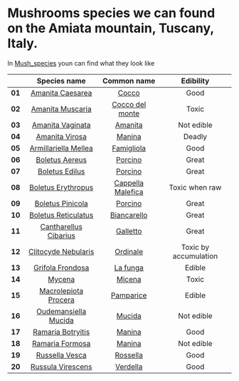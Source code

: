 # Mushrooms species we can found on the Amiata mountain, Tuscany, Italy.
In [Mush_species](/Mush_species) youn can find what they look like

|| **Species name** | **Common name** | **Edibility** |
|:-----:|:----------------:|:---------------:|:-------------:|
|**01**| [Amanita Caesarea]() | [Cocco](/Mush_species/01_AmanitaCaesarea.jpg) | Good |
|**02**| [Amanita Muscaria]() | [Cocco del monte](/Mush_species/02_AmanitaMuscaria.jpg) | Toxic |
|**03**| [Amanita Vaginata]() | [Amanita](/Mush_species/03_AmanitaVaginata.jpg) | Not edible |
|**04**| [Amanita Virosa]() | [Manina](/Mush_species/04_AmanitaVirosa.jpg) | Deadly |
|**05**| [Armillariella Mellea]() | [Famigliola](/Mush_species/05_ArmillariellaMellea.jpg) | Good |
|**06**| [Boletus Aereus]() | [Porcino](/Mush_species/06_BoletusAereus.jpg) | Great |
|**07**| [Boletus Edilus]() | [Porcino](/Mush_species/07_BoletusEdilus.jpg) | Great |
|**08**| [Boletus Erythropus]() | [Cappella Malefica](/Mush_species/08_BoletusErythropus.jpg) | Toxic when raw |
|**09**| [Boletus Pinicola]() | [Porcino](/Mush_species/09_BoletusPinicola.jpg) | Great |
|**10**| [Boletus Reticulatus]() | [Biancarello](/Mush_species/10_BoletusReticulatus.jpg) | Great |
|**11**| [Cantharellus Cibarius]() | [Galletto](/Mush_species/11_CantharellusCibarius.jpg) | Great |
|**12**| [Clitocyde Nebularis]() | [Ordinale](/Mush_species/12_ClitocydeNebularis.jpg) | Toxic by accumulation  |
|**13**| [Grifola Frondosa]() | [La funga](/Mush_species/13_GrifolaFrondosa.jpg) | Edible|
|**14**| [Mycena]() | [Micena](/Mush_species/14_Mycena.jpg) | Toxic |
|**15**| [Macrolepiota Procera]() | [Pamparice](/Mush_species/15_MacrolepiotaProcera.jpg) | Edible |
|**16**| [Oudemansiella Mucida]() | [Mucida](/Mush_species/16_OudemansiellaMucida.jpg) | Not edible |
|**17**| [Ramaria Botryitis]() | [Manina](/Mush_species/17_RamariaBotryitis.jpg) | Good |
|**18**| [Ramaria Formosa]() | [Manina](/Mush_species/18_RamariaFormosa.jpg) | Not edible |
|**19**| [Russella Vesca]() | [Rossella](/Mush_species/19_RussellaVesca.jpg) | Good |
|**20**| [Russula Virescens]() | [Verdella](/Mush_species/20_RussulaVirescens.jpg) | Good |
